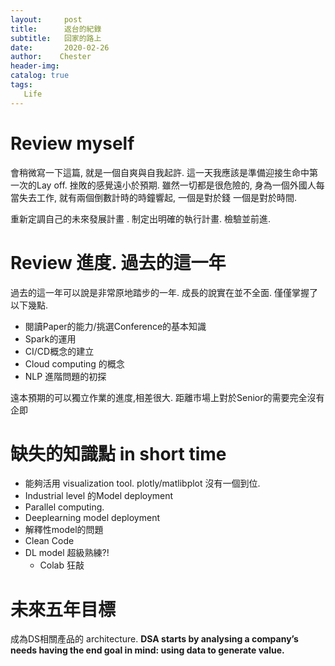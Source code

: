 ```yaml
---
layout:     post
title:      返台的紀錄
subtitle:   回家的路上
date:       2020-02-26
author:    Chester
header-img: 
catalog: true
tags:
   Life
---
```



# Review myself
會稍微寫一下這篇, 就是一個自爽與自我起許. 這一天我應該是準備迎接生命中第一次的Lay off. 挫敗的感覺遠小於預期. 雖然一切都是很危險的,  身為一個外國人每當失去工作,  就有兩個倒數計時的時鐘響起, 一個是對於錢 一個是對於時間. 

重新定調自己的未來發展計畫 . 制定出明確的執行計畫. 檢驗並前進.

# Review 進度. 過去的這一年

過去的這一年可以說是非常原地踏步的一年.  成長的說實在並不全面. 僅僅掌握了以下幾點.

- 閱讀Paper的能力/挑選Conference的基本知識
- Spark的運用
- CI/CD概念的建立
- Cloud computing 的概念
- NLP 進階問題的初探

遠本預期的可以獨立作業的進度,相差很大. 距離市場上對於Senior的需要完全沒有企即

# 缺失的知識點 in short time

- 能夠活用 visualization tool. plotly/matlibplot 沒有一個到位.
- Industrial level 的Model deployment
- Parallel computing.
- Deeplearning model deployment
- 解釋性model的問題
- Clean Code
- DL model 超級熟練?!
	- Colab 狂敲

# 未來五年目標
成為DS相關產品的 architecture. 
**DSA starts by analysing a company’s needs having the end goal in mind: using data to generate value.**








<!--stackedit_data:
eyJoaXN0b3J5IjpbLTIwNDE5NDEwNDMsMjA5NTA5OTIwMl19
-->